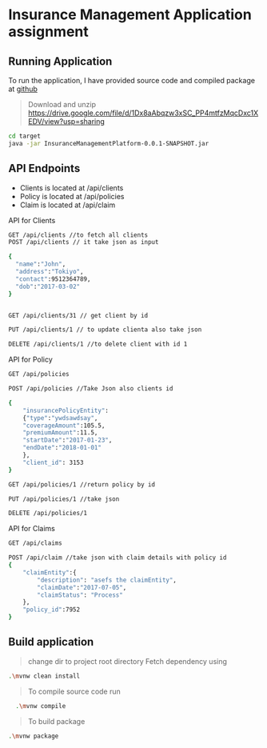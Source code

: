  # Insurance Management Application assignment

## Running Application

To run the application, I have provided source code and compiled package at [github](https://github.com/lnxbsh/InsuranceManagementAssignment/master) 

> Download and unzip https://drive.google.com/file/d/1Dx8aAbqzw3xSC_PP4mtfzMqcDxc1XEDV/view?usp=sharing


```sh
cd target
java -jar InsuranceManagementPlatform-0.0.1-SNAPSHOT.jar

```

## API Endpoints 

- Clients is located at /api/clients 
- Policy is located at /api/policies
- Claim is located at /api/claim

API for Clients

```sh
GET /api/clients //to fetch all clients
POST /api/clients // it take json as input

{
  "name":"John",
  "address":"Tokiyo",
  "contact":9512364789,
  "dob":"2017-03-02"
}


GET /api/clients/31 // get client by id

PUT /api/clients/1 // to update clienta also take json

DELETE /api/clients/1 //to delete client with id 1

```

API for Policy

```sh
GET /api/policies

POST /api/policies //Take Json also clients id

{
    "insurancePolicyEntity": 
    {"type":"ywdsawdsay",
    "coverageAmount":105.5,
    "premiumAmount":11.5,
    "startDate":"2017-01-23",
    "endDate":"2018-01-01"
    },
    "client_id": 3153
}

GET /api/policies/1 //return policy by id

PUT /api/policies/1 //take json

DELETE /api/policies/1

```

API for Claims
```sh
GET /api/claims

POST /api/claim //take json with claim details with policy id
{
    "claimEntity":{
        "description": "asefs the claimEntity",
        "claimDate":"2017-07-05",
        "claimStatus": "Process"
    },
    "policy_id":7952
}

```
## Build application 

> change dir to project root directory
> Fetch dependency using
```sh
.\mvnw clean install
```
> To compile source code run 
```sh
  .\mvnw compile
```
> To build package
```sh
.\mvnw package
```
